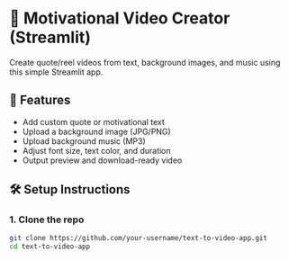 # 🎥 Motivational Video Creator (Streamlit)

Create quote/reel videos from text, background images, and music using this simple Streamlit app.

## 🚀 Features
- Add custom quote or motivational text
- Upload a background image (JPG/PNG)
- Upload background music (MP3)
- Adjust font size, text color, and duration
- Output preview and download-ready video

## 🛠 Setup Instructions

### 1. Clone the repo
```bash
git clone https://github.com/your-username/text-to-video-app.git
cd text-to-video-app

